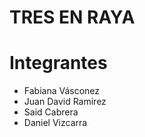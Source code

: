 # TRES EN RAYA



# Integrantes
- Fabiana Vásconez
- Juan David Ramirez
- Said Cabrera
- Daniel Vizcarra
